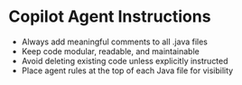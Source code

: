 # Copilot Agent Instructions

- Always add meaningful comments to all .java files
- Keep code modular, readable, and maintainable
- Avoid deleting existing code unless explicitly instructed
- Place agent rules at the top of each Java file for visibility
